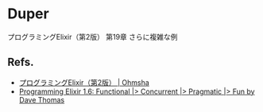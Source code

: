 # Duper

プログラミングElixir（第2版） 第19章 さらに複雑な例

## Refs.
- [プログラミングElixir（第2版） | Ohmsha](https://www.ohmsha.co.jp/book/9784274226373/)
- [Programming Elixir 1.6: Functional |> Concurrent |> Pragmatic |> Fun by Dave Thomas](https://pragprog.com/titles/elixir16/programming-elixir-1-6/)

